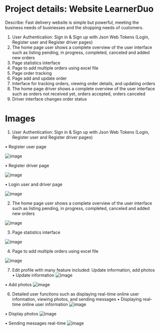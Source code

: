 # Project details: Website LearnerDuo
Describe: Fast delivery website is simple but powerful, meeting the business needs of businesses and the shopping needs of customers.
1. User Authentication: Sign in & Sign up with Json Web Tokens (Login, Register user and Register driver pages)
2. The home page user shows a complete overview of the user interface such as listing pending, in progress, completed, canceled and added new orders
3. Page statistics interface
4. Page to add multiple orders using excel file
5. Page order tracking
6. Page add and update order
7. Interface for tracking orders, viewing order details, and updating orders
8. The home page driver shows a complete overview of the user interface such as orders not received yet, orders accepted, orders canceled
9. Driver interface changes order status

# Images
1. User Authentication: Sign in & Sign up with Json Web Tokens (Login, Register user and Register driver pages)

•	Register user page

![image](https://github.com/user-attachments/assets/e58087b9-fca7-4cfd-9a7a-18e1f177b941)

•	Register driver page

![image](https://github.com/user-attachments/assets/cb584602-1bb2-48d1-979b-4c4d4a03b77b)

•	Login user and driver page

![image](https://github.com/user-attachments/assets/e413a56f-991a-4692-99a5-39d84d359e05)

2. The home page user shows a complete overview of the user interface such as listing pending, in progress, completed, canceled and added new orders

![image](https://github.com/user-attachments/assets/2e27bf01-9583-4f24-a429-aee7884f4813)

3. Page statistics interface

![image](https://github.com/user-attachments/assets/c4b362cd-dd77-4800-9d42-e019ec74049a)

4. Page to add multiple orders using excel file

![image](https://github.com/user-attachments/assets/6e98b999-ab37-4392-9601-25ab80170dd5)

7. Edit profile with many feature included: Update information, add photos
•	Update information
![image](https://github.com/user-attachments/assets/2a732d1e-a760-4db3-93bc-eeb69e5b1bf9)

•	Add photos
![image](https://github.com/user-attachments/assets/44dfc8f7-29ff-4f9c-9fed-6bbe0c89f364)

6. Detailed user functions such as displaying real-time online user information, viewing photos, and sending messages
•	Displaying real-time online user information
![image](https://github.com/user-attachments/assets/dfe7fe86-0553-42cd-9fde-3158e1a3e374)

•	Display photos
![image](https://github.com/user-attachments/assets/196fe7f9-cf04-423a-b4a1-23f652d2e8c3)

•	Sending messages real-time
![image](https://github.com/user-attachments/assets/7d6ac40b-ae72-478d-ba47-e1ee04516dd8)



